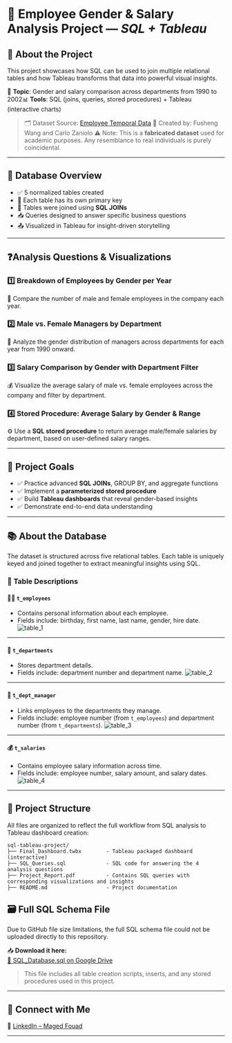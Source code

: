 # 🧠 **Employee Gender & Salary Analysis Project — *SQL + Tableau***

## 📌 **About the Project**

This project showcases how SQL can be used to join multiple relational tables and how Tableau transforms that data into powerful visual insights.

💼 **Topic**: Gender and salary comparison across departments from 1990 to 2002📊 **Tools**: SQL (joins, queries, stored procedures) + Tableau (interactive charts)

> 🗂️ Dataset Source: [Employee Temporal Data](http://www.cs.aau.dk/TimeCenter/Data/employeeTemporalDataSet.zip)
> 📎 Created by: Fusheng Wang and Carlo Zaniolo
> ⚠️ Note: This is a **fabricated dataset** used for academic purposes. Any resemblance to real individuals is purely coincidental.

---

## 🧾 **Database Overview**

- ✅ 5 normalized tables created
- 🔑 Each table has its own primary key
- 🔗 Tables were joined using **SQL JOINs**
- 📥 Queries designed to answer specific business questions
- 📤 Visualized in Tableau for insight-driven storytelling

---

## ❓**Analysis Questions & Visualizations**

### 1️⃣ Breakdown of Employees by Gender per Year

📅 Compare the number of male and female employees in the company each year.

### 2️⃣ Male vs. Female Managers by Department

🏢 Analyze the gender distribution of managers across departments for each year from 1990 onward.

### 3️⃣ Salary Comparison by Gender with Department Filter

💰 Visualize the average salary of male vs. female employees across the company and filter by department.

### 4️⃣ Stored Procedure: Average Salary by Gender & Range

⚙️ Use a **SQL stored procedure** to return average male/female salaries by department, based on user-defined salary ranges.

---

## 📌 **Project Goals**

- ✅ Practice advanced **SQL JOINs**, GROUP BY, and aggregate functions
- ✅ Implement a **parameterized stored procedure**
- ✅ Build **Tableau dashboards** that reveal gender-based insights
- ✅ Demonstrate end-to-end data understanding

---

## 📚 **About the Database**

The dataset is structured across five relational tables. Each table is uniquely keyed and joined together to extract meaningful insights using SQL.

### 🧾 **Table Descriptions**

#### 🧍‍♂️ `t_employees`

- Contains personal information about each employee.
- Fields include: birthday, first name, last name, gender, hire date.
![table_1](https://github.com/user-attachments/assets/5ef8c19c-f9fe-4477-99c6-396e069c1002)

---

#### 🏢 `t_departments`

- Stores department details.
- Fields include: department number and department name.
![table_2](https://github.com/user-attachments/assets/b8ece289-a35d-436d-a24f-711fe64d98af)

---

#### 👔 `t_dept_manager`

- Links employees to the departments they manage.
- Fields include: employee number (from `t_employees`) and department number (from `t_departments`).
![table_3](https://github.com/user-attachments/assets/b3711cd6-73fd-4d5d-a104-f5a95a5e2b16)

---

#### 💰 `t_salaries`

- Contains employee salary information across time.
- Fields include: employee number, salary amount, and salary dates.
![table_4](https://github.com/user-attachments/assets/35c2ea11-3c2e-45a1-8ad0-f4c0bfcc3119)

---

## 📁 **Project Structure**

All files are organized to reflect the full workflow from SQL analysis to Tableau dashboard creation:

```
sql-tableau-project/
├── Final_Dashboard.twbx        - Tableau packaged dashboard (interactive)
├── SQL_Queries.sql             - SQL code for answering the 4 analysis questions
├── Project_Report.pdf          - Contains SQL queries with corresponding visualizations and insights
├── README.md                   - Project documentation
```
## 🗃️ **Full SQL Schema File**

Due to GitHub file size limitations, the full SQL schema file could not be uploaded directly to this repository.

📥 **Download it here:**  
[🔗 SQL_Database.sql on Google Drive](https://drive.google.com/file/d/1bmEGxDpW0dYm0STKkp3HmsUEOtnshXbF/view?usp=drive_link)

> This file includes all table creation scripts, inserts, and any stored procedures used in this project.
---

## 🤝 **Connect with Me**

🔗 [LinkedIn – Maged Fouad](https://www.linkedin.com/in/mfouadmohamed325/)

---
